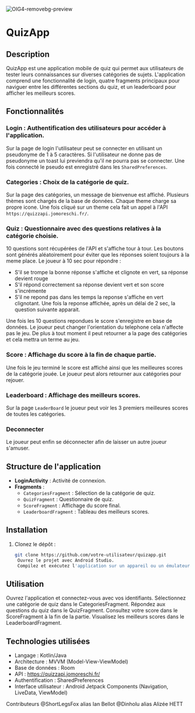 ![OIG4-removebg-preview](https://github.com/Dinholu/tpKotlin01/assets/77453475/85781590-7e7d-4aad-9217-ff68b4ace0d8)

# QuizApp

## Description
QuizApp est une application mobile de quiz qui permet aux utilisateurs de tester leurs connaissances sur diverses catégories de sujets. L'application comprend une fonctionnalité de login, quatre fragments principaux pour naviguer entre les différentes sections du quiz, et un leaderboard pour afficher les meilleurs scores.

## Fonctionnalités
### **Login** : Authentification des utilisateurs pour accéder à l'application.

Sur la page de login l'utilisateur peut se connecter en utilisant un pseudonyme de 1 à 5 caractères. Si l'utilisateur ne donne pas de pseudonyme un toast lui previendra qu'il ne pourra pas se connecter. 
Une fois connecté le pseudo est enregistré dans les `SharedPreferences`. 

### **Categories** : Choix de la catégorie de quiz.

Sur la page des catégories, un message de bienvenue est affiché. Plusieurs thèmes sont chargés de la base de données. Chaque theme charge sa propre icone. Une fois cliqué sur un theme cela fait un appel à l'API `https://quizzapi.jomoreschi.fr/`. 

### **Quiz** : Questionnaire avec des questions relatives à la catégorie choisie.

10 questions sont récupérées de l'API et s'affiche tour à tour. Les boutons sont générés aléatoirement pour éviter que les réponses soient toujours à la meme place. Le joueur à 10 sec pour répondre : 
- S'il se trompe la bonne réponse s'affiche et clignote en vert, sa réponse devient rouge
- S'il répond correctement sa réponse devient vert et son score s'incrémente
- S'il ne repond pas dans les temps la reponse s'affiche en vert clignotant.
Une fois la reponse affichée, après un délai de 2 sec, la question suivante apparait.

Une fois les 10 questions repondues le score s'enregistre en base de données. Le joueur peut changer l'orientation du telephone cela n'affecte pas le jeu. De plus à tout moment il peut retourner a la page des catégories et cela mettra un terme au jeu. 

### **Score** : Affichage du score à la fin de chaque partie.

Une fois le jeu terminé le score est affiché ainsi que les meilleures scores de la catégorie jouée. Le joueur peut alors retourner aux catégories pour rejouer.

### **Leaderboard** : Affichage des meilleurs scores.
Sur la page `LeaderBoard` le joueur peut voir les 3 premiers meilleures scores de toutes les catégories. 

### **Deconnecter** 
Le joueur peut enfin se déconnecter afin de laisser un autre joueur s'amuser. 

## Structure de l'application
- **LoginActivity** : Activité de connexion.
- **Fragments** :
  - `CategoriesFragment` : Sélection de la catégorie de quiz.
  - `QuizFragment` : Questionnaire de quiz.
  - `ScoreFragment` : Affichage du score final.
  - `LeaderboardFragment` : Tableau des meilleurs scores.

## Installation
1. Clonez le dépôt :
   ```bash
   git clone https://github.com/votre-utilisateur/quizapp.git
    Ouvrez le projet avec Android Studio.
    Compilez et exécutez l'application sur un appareil ou un émulateur Android.
   ```

## Utilisation

   Ouvrez l'application et connectez-vous avec vos identifiants.
    Sélectionnez une catégorie de quiz dans le CategoriesFragment.
    Répondez aux questions du quiz dans le QuizFragment.
    Consultez votre score dans le ScoreFragment à la fin de la partie.
    Visualisez les meilleurs scores dans le LeaderboardFragment.

## Technologies utilisées

- Langage : Kotlin/Java
- Architecture : MVVM (Model-View-ViewModel)
- Base de données : Room
- API : https://quizzapi.jomoreschi.fr/
- Authentification : SharedPreferences
- Interface utilisateur : Android Jetpack Components (Navigation, LiveData, ViewModel)

Contributeurs
@ShortLegsFox alias Ian Bellot
@Dinholu alias Alizée HETT
